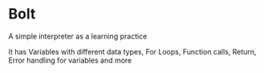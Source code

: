 # Bolt
A simple interpreter as a learning practice

It has Variables with different data types, For Loops, Function calls, Return, Error handling for variables and more 
